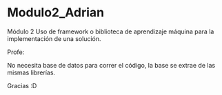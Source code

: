 # Modulo2_Adrian
 Módulo 2 Uso de framework o biblioteca de aprendizaje máquina para la implementación de una solución. 

Profe: 

No necesita base de datos para correr el código, la base se extrae de las mismas librerías. 

Gracias :D 
